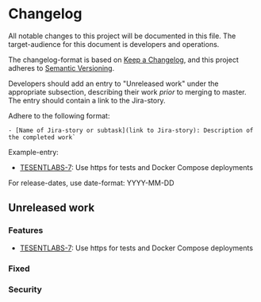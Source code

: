 # Changelog

All notable changes to this project will be documented in this file. The target-audience for this document
is developers and operations.

The changelog-format is based on [Keep a Changelog](https://keepachangelog.com/en/1.0.0/), and this project
adheres to [Semantic Versioning](https://semver.org/spec/v2.0.0.html).

Developers should add an entry to "Unreleased work" under the appropriate subsection, describing their work
_prior_ to merging to master. The entry should contain a link to the Jira-story.

Adhere to the following format:
```
- [Name of Jira-story or subtask](link to Jira-story): Description of the completed work`
```
Example-entry:

- [TESENTLABS-7](https://sunepoulsen.atlassian.net/browse/TESENTLABS-7): Use https for tests and Docker Compose deployments

For release-dates, use date-format: YYYY-MM-DD

## Unreleased work

### Features

- [TESENTLABS-7](https://sunepoulsen.atlassian.net/browse/TESENTLABS-7): Use https for tests and Docker Compose deployments

### Fixed

### Security
